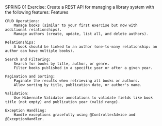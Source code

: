 SPRING 01
Exercise: Create a REST API for managing a library system with the following features:
Features

    CRUD Operations:
        Manage books (similar to your first exercise but now with additional relationships).
        Manage authors (create, update, list all, and delete authors).

    Relationships:
        A book should be linked to an author (one-to-many relationship: an author can have multiple books).

    Search and Filtering:
        Search for books by title, author, or genre.
        Filter books published in a specific year or after a given year.

    Pagination and Sorting:
        Paginate the results when retrieving all books or authors.
        Allow sorting by title, publication date, or author's name.

    Validation:
        Use Hibernate Validator annotations to validate fields like book title (not empty) and publication year (valid range).

    Exception Handling:
        Handle exceptions gracefully using @ControllerAdvice and @ExceptionHandler.